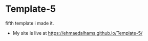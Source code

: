 # Template-5
 
fifth template i made it.
- My site is live at https://ehmaedalhams.github.io/Template-5/

